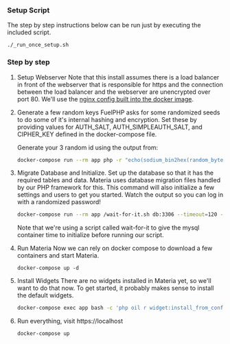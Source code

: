 ### Setup Script

The step by step instructions below can be run just by executing the included script.

```
./_run_once_setup.sh
```

### Step by step
1. Setup Webserver
   Note that this install assumes there is a load balancer in front of the webserver that is responsible for https and the connection between the load balancer and the webserver are unencrypted over port 80.  We'll use the [nginx config built into the docker image](https://github.com/ucfopen/Materia/blob/v9.0.1/docker/config/nginx/nginx-production.conf).

2. Generate a few random keys
   FuelPHP asks for some randomized seeds to do some of it's internal hashing and encryption.  Set these by providing values for AUTH_SALT, AUTH_SIMPLEAUTH_SALT, and CIPHER_KEY defined in the docker-compose file.

   Generate your 3 random id using the output from:
	```bash
	docker-compose run --rm app php -r "echo(sodium_bin2hex(random_bytes(SODIUM_CRYPTO_STREAM_KEYBYTES)));"
	```

3. Migrate Database and Initialize.
   Set up the database so that it has the required tables and data.  Materia uses database migration files handled by our PHP framework for this.  This command will also initialize a few settings and users to get you started. Watch the output so you can log in with a randomized password!
   ```bash
   docker-compose run --rm app /wait-for-it.sh db:3306 --timeout=120 --strict -- composer oil-install-quiet
   ```
   Note that we're using a script called wait-for-it to give the mysql container time to initialize before running our script.

4. Run Materia
   Now we can rely on docker compose to download a few containers and start Materia.
   ```
   docker-compose up -d
   ```

5. Install Widgets
   There are no widgets installed in Materia yet, so we'll want to do that now. To get started, it probably makes sense to install the default widgets.
   ```bash
   docker-compose exec app bash -c 'php oil r widget:install_from_config'
   ```

6. Run everything, visit https://localhost
   ```bash
   docker-compose up
   ```
